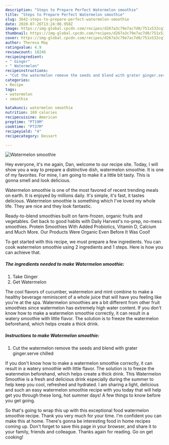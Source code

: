 ```yaml
---
description: "Steps to Prepare Perfect Watermelon smoothie"
title: "Steps to Prepare Perfect Watermelon smoothie"
slug: 3642-steps-to-prepare-perfect-watermelon-smoothie
date: 2020-07-26T13:24:06.958Z
image: https://img-global.cpcdn.com/recipes/d267a3c79e7ac7d0/751x532cq70/watermelon-smoothie-recipe-main-photo.jpg
thumbnail: https://img-global.cpcdn.com/recipes/d267a3c79e7ac7d0/751x532cq70/watermelon-smoothie-recipe-main-photo.jpg
cover: https://img-global.cpcdn.com/recipes/d267a3c79e7ac7d0/751x532cq70/watermelon-smoothie-recipe-main-photo.jpg
author: Theresa May
ratingvalue: 4.9
reviewcount: 18246
recipeingredient:
- " Ginger"
- " Watermelon"
recipeinstructions:
- "Cut the watermelon remove the seeds and blend with grater ginger.serve chilled"
categories:
- Recipe
tags:
- watermelon
- smoothie

katakunci: watermelon smoothie 
nutrition: 169 calories
recipecuisine: American
preptime: "PT19M"
cooktime: "PT37M"
recipeyield: "4"
recipecategory: Dessert

---
```



![Watermelon smoothie](https://img-global.cpcdn.com/recipes/d267a3c79e7ac7d0/751x532cq70/watermelon-smoothie-recipe-main-photo.jpg)

Hey everyone, it's me again, Dan, welcome to our recipe site. Today, I will show you a way to prepare a distinctive dish, watermelon smoothie. It is one of my favorites. For mine, I am going to make it a little bit tasty. This is gonna smell and look delicious.

Watermelon smoothie is one of the most favored of recent trending meals on earth. It is enjoyed by millions daily. It's simple, it's fast, it tastes delicious. Watermelon smoothie is something which I've loved my whole life. They are nice and they look fantastic.

Ready-to-blend smoothies built on farm-frozen, organic fruits and vegetables. Get back to good habits with Daily Harvest&#39;s no-prep, no-mess smoothies. Protein Smoothies With Added Probiotics, Vitamin D, Calcium and Much More. Our Products Were Organic Even Before It Was Cool!


To get started with this recipe, we must prepare a few ingredients. You can cook watermelon smoothie using 2 ingredients and 1 steps. Here is how you can achieve that.

<!--inarticleads1-->

##### The ingredients needed to make Watermelon smoothie:

1. Take  Ginger
1. Get  Watermelon


The cool flavors of cucumber, watermelon and mint combine to make a healthy beverage reminiscent of a whole juice that will have you feeling like you&#39;re at the spa. Watermelon smoothies are a bit different from other fruit smoothies since watermelon has extremely high water content. If you don&#39;t know how to make a watermelon smoothie correctly, it can result in a watery smoothie with little flavor. The solution is to freeze the watermelon beforehand, which helps create a thick drink. 

<!--inarticleads2-->

##### Instructions to make Watermelon smoothie:

1. Cut the watermelon remove the seeds and blend with grater ginger.serve chilled


If you don&#39;t know how to make a watermelon smoothie correctly, it can result in a watery smoothie with little flavor. The solution is to freeze the watermelon beforehand, which helps create a thick drink. This Watermelon Smoothie is a fresh and delicious drink especially during the summer to help keep you cool, refreshed and hydrated. I am sharing a light, delicious and such an easy watermelon smoothie recipe with you today that will help get you through these long, hot summer days! A few things to know before you get going. 

So that's going to wrap this up with this exceptional food watermelon smoothie recipe. Thank you very much for your time. I'm confident you can make this at home. There's gonna be interesting food in home recipes coming up. Don't forget to save this page in your browser, and share it to your family, friends and colleague. Thanks again for reading. Go on get cooking!
